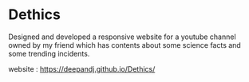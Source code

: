 # Dethics

Designed and developed a responsive website for a youtube channel owned by my friend which has contents about some science facts and some trending incidents.

website : https://deepandj.github.io/Dethics/
